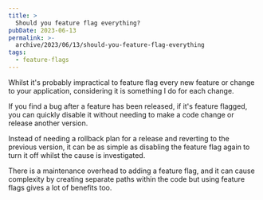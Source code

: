 ```yaml
---
title: >
  Should you feature flag everything?
pubDate: 2023-06-13
permalink: >-
  archive/2023/06/13/should-you-feature-flag-everything
tags:
  - feature-flags
---
```


Whilst it's probably impractical to feature flag every new feature or change to your application, considering it is something I do for each change.

If you find a bug after a feature has been released, if it's feature flagged, you can quickly disable it without needing to make a code change or release another version.

Instead of needing a rollback plan for a release and reverting to the previous version, it can be as simple as disabling the feature flag again to turn it off whilst the cause is investigated.

There is a maintenance overhead to adding a feature flag, and it can cause complexity by creating separate paths within the code but using feature flags gives a lot of benefits too.

